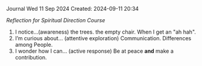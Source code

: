 Journal Wed 11 Sep 2024
Created: 2024-09-11 20:34

*Reflection for Spiritual Direction Course*

1. I notice…(awareness) the trees. the empty chair. When I get an "ah hah".
2. I’m curious about… (attentive exploration) Communication. Differences among People.
3. I wonder how I can… (active response) Be at peace **and** make a contribution.



